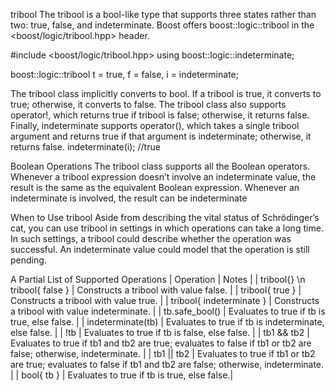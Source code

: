tribool
The tribool is a bool-like type that supports three states rather than two:
true, false, and indeterminate. Boost offers boost::logic::tribool in the
<boost/logic/tribool.hpp> header.

#include <boost/logic/tribool.hpp>
using boost::logic::indeterminate;

boost::logic::tribool t = true, f = false, i = indeterminate;

The tribool class implicitly converts to bool. If a tribool is true, it converts to true; otherwise, it converts to false. The tribool class also supports
operator!, which returns true if tribool is false; otherwise, it returns false.
Finally, indeterminate supports operator(), which takes a single tribool argument and returns true if that argument is indeterminate; otherwise, it returns false.
indeterminate(i); //true

Boolean Operations
The tribool class supports all the Boolean operators. Whenever a tribool
expression doesn’t involve an indeterminate value, the result is the same as the equivalent Boolean expression. Whenever an indeterminate is involved, the
result can be indeterminate

When to Use tribool
Aside from describing the vital status of Schrödinger’s cat, you can use
tribool in settings in which operations can take a long time. In such settings, a tribool could describe whether the operation was successful. An
indeterminate value could model that the operation is still pending.

A Partial List of Supported Operations
| Operation | Notes |
| tribool{} \n tribool{ false } | Constructs a tribool with value false. |
| tribool{ true } | Constructs a tribool with value true. |
| tribool{ indeterminate } | Constructs a tribool with value indeterminate. |
| tb.safe_bool() | Evaluates to true if tb is true, else false. |
| indeterminate(tb) | Evaluates to true if tb is indeterminate, else false. |
| !tb | Evaluates to true if tb is false, else false. |
| tb1 && tb2 | Evaluates to true if tb1 and tb2 are true; evaluates to false if tb1 or tb2 are false; otherwise, indeterminate. |
| tb1 || tb2 | Evaluates to true if tb1 or tb2 are true; evaluates to false if tb1 and tb2 are false; otherwise, indeterminate. |
| bool{ tb } | Evaluates to true if tb is true, else false.|
